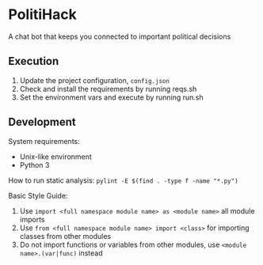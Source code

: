 # PolitiHack
A chat bot that keeps you connected to important political decisions


## Execution

1. Update the project configuration, `config.json`
2. Check and install the requirements by running reqs.sh
3. Set the environment vars and execute by running run.sh

## Development

System requirements:

* Unix-like environment
* Python 3

How to run static analysis: `pylint -E $(find . -type f -name "*.py")`

Basic Style Guide:

1. Use `import <full namespace module name> as <module name>` all module imports
2. Use `from <full namespace module name> import <class>` for importing classes from other modules
3. Do not import functions or variables from other modules, use `<module name>.(var|func)` instead
